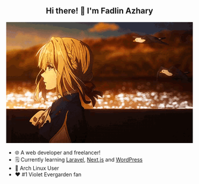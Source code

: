 <div align="center">
  
## Hi there! 👋 I'm Fadlin Azhary

</div>

<div align="center">

![](violet-evergarden.gif)

</div>

- 🌐 A web developer and freelancer!
- 🗒️ Currently learning [Laravel](https://laravel.com), [Next.js](https://nextjs.org/) and [WordPress](https://wordpress.org/)
- 🐧 Arch Linux User
- ❤️ #1 Violet Evergarden fan

